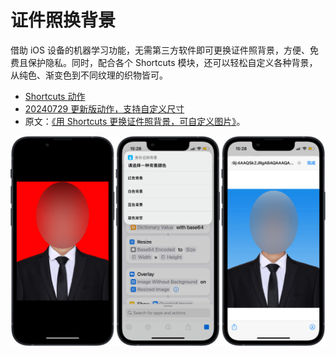 # 证件照换背景

借助 iOS 设备的机器学习功能，无需第三方软件即可更换证件照背景，方便、免费且保护隐私。同时，配合各个 Shortcuts 模块，还可以轻松自定义各种背景，从纯色、渐变色到不同纹理的织物皆可。

- [Shortcuts 动作](https://www.icloud.com/shortcuts/3316df0ffeda468a9bcae93d8b71330f)
- [20240729 更新版动作，支持自定义尺寸](https://www.icloud.com/shortcuts/3316df0ffeda468a9bcae93d8b71330f)
- 原文：[《用 Shortcuts 更换证件照背景，可自定义图片》](https://utgd.net/article/20800/)。

![img](img.png)